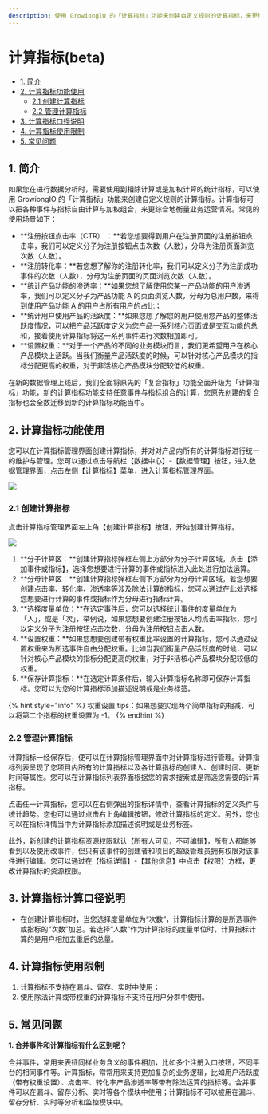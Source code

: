 ```yaml
---
description: 使用 GrowiongIO 的「计算指标」功能来创建自定义规则的计算指标，来更综合地衡量业务运营情况
---
```


# 计算指标\(beta\)

* [1. 简介](data-management-complex-metrics.md#1-jian-jie)
* [2. 计算指标功能使用](data-management-complex-metrics.md#2-ji-suan-zhi-biao-gong-neng-shi-yong)
  * [2.1 创建计算指标](data-management-complex-metrics.md#21-chuang-jian-ji-suan-zhi-biao)
  * [2.2 管理计算指标](data-management-complex-metrics.md#22-guan-li-ji-suan-zhi-biao)
* [3. 计算指标口径说明](data-management-complex-metrics.md#3-ji-suan-zhi-biao-ji-suan-kou-jing-shuo-ming)
* [4. 计算指标使用限制](data-management-complex-metrics.md#4-ji-suan-zhi-biao-shi-yong-xian-zhi)
* [5. 常见问题](data-management-complex-metrics.md#5-chang-jian-wen-ti)

## **1. 简介**

如果您在进行数据分析时，需要使用到相除计算或是加权计算的统计指标，可以使用 GrowiongIO 的「计算指标」功能来创建自定义规则的计算指标。计算指标可以把各种事件与指标自由计算与加权组合，来更综合地衡量业务运营情况。常见的使用场景如下：

* **注册按钮点击率（CTR） ：**若您想要得到用户在注册页面的注册按钮点击率，我们可以定义分子为注册按钮点击次数（人数），分母为注册页面浏览次数（人数）。
* **注册转化率：**若您想了解你的注册转化率，我们可以定义分子为注册成功事件的次数（人数），分母为注册页面的页面浏览次数（人数）。
* **统计产品功能的渗透率：**如果您想了解使用您某一产品功能的用户渗透率，我们可以定义分子为产品功能 A 的页面浏览人数，分母为总用户数，来得到使用产品功能 A 的用户占所有用户的占比；
* **统计用户使用产品的活跃度：**如果您想了解您的用户使用您产品的整体活跃度情况，可以把产品活跃度定义为您产品一系列核心页面或是交互功能的总和，接着使用计算指标将这一系列事件进行次数相加即可。
* **设置权重：**对于一个产品的不同的业务模块而言，我们更希望用户在核心产品模块上活跃。当我们衡量产品活跃度的时候，可以针对核心产品模块的指标分配更高的权重，对于非活核心产品模块分配较低的权重。

在新的数据管理上线后，我们全面将原先的「复合指标」功能全面升级为「计算指标」功能，新的计算指标功能支持任意事件与指标组合的计算，您原先创建的复合指标也会全数迁移到新的计算指标功能当中。

## **2. 计算指标功能使用**

您可以在计算指标管理界面创建计算指标，并对对产品内所有的计算指标进行统一的维护与管理。您可以通过点击导航栏【数据中心】-【数据管理】按钮，进入数据管理界面，点击左侧【计算指标】菜单，进入计算指标管理界面。

![](https://lh3.googleusercontent.com/1I79eiZMYnDGAiX1GBtm0NtYKtp3Z2hv-ZZawoUgqOYtQ2pXYxhNr27BXBezuiRuCawLedU06G42Bn3dZHgnXO2K38D_WD8uKVOaEXLAtKPGCNAadow_sR_R1PbWC1btLHNjlpJP)

### **2.1 创建计算指标**

点击计算指标管理界面左上角【创建计算指标】按钮，开始创建计算指标。

![](https://lh4.googleusercontent.com/5ymX0pdwHVMbDZXQxX_dI0KbcrDZK5PU0T_yxB06EhOgfNPjtp-MNk-NdrMjPJum6lO1ehNvq0ETeLdVs-DYHNfUB3dV6WgVgxkKNCGDBqLIn5XW6vK104ahfPSTF5ESholAFYXf)

1. **分子计算区：**创建计算指标弹框左侧上方部分为分子计算区域，点击【添加事件或指标】，选择您想要进行计算的事件或指标进入此处进行加法运算。
2. **分母计算区：**创建计算指标弹框左侧下方部分为分母计算区域，若您想要创建点击率、转化率、渗透率等涉及除法计算的指标，您可以通过在此处选择您想要进行计算的事件或指标作为分母进行指标计算。
3. **选择度量单位：**在选定事件后，您可以选择统计事件的度量单位为「人」，或是「次」，举例说，如果您想要创建注册按钮人均点击率指标，您可以定义分子为注册按钮点击次数，分母为注册按钮点击人数。
4. **设置权重：**如果您想要创建带有权重比率设置的计算指标，您可以通过设置权重来为所选事件自由分配权重。比如当我们衡量产品活跃度的时候，可以针对核心产品模块的指标分配更高的权重，对于非活核心产品模块分配较低的权重。
5. **保存计算指标：**在选定计算条件后，输入计算指标名称即可保存计算指标。您可以为您的计算指标添加描述说明或是业务标签。

{% hint style="info" %}
权重设置 tips：如果想要实现两个简单指标的相减，可以将第二个指标的权重设置为 -1。
{% endhint %}

### **2.2 管理计算指标**

计算指标一经保存后，便可以在计算指标管理界面中对计算指标进行管理。计算指标列表呈现了您项目内所有的计算指标以及各计算指标的创建人、创建时间、更新时间等属性。您可以在计算指标列表界面根据您的需求搜索或是筛选您需要的计算指标。

点击任一计算指标，您可以在右侧弹出的指标详情中，查看计算指标的定义条件与统计趋势。您也可以通过点击右上角编辑按钮，修改计算指标的定义。另外，您也可以在指标详情当中为计算指标添加描述说明或是业务标签。

此外，新创建的计算指标资源权限默认【所有人可见，不可编辑】，所有人都能够看到以及使用改事件，但只有该事件的创建者和项目的超级管理员拥有权限对该事件进行编辑。您可以通过在【指标详情】-【其他信息】中点击【权限】方框，更改计算指标的资源权限。

## **3. 计算指标计算口径说明**

* 在创建计算指标时，当您选择度量单位为“次数”，计算指标计算的是所选事件或指标的“次数”加总。若选择“人数”作为计算指标的度量单位时，计算指标计算的是用户相加去重后的总量。

## **4. 计算指标使用限制**

1. 计算指标不支持在漏斗、留存、实时中使用；
2. 使用除法计算或带权重的计算指标不支持在用户分群中使用。

## **5. 常见问题**

**1. 合并事件和计算指标有什么区别呢？**

合并事件，常用来表征同样业务含义的事件相加，比如多个注册入口按钮，不同平台的相同事件等。计算指标，常常用来支持更加复杂的业务逻辑，比如用户活跃度（带有权重设置）、点击率、转化率产品渗透率等带有除法运算的指标等。合并事件可以在漏斗、留存分析、实时等各个模块中使用；计算指标不可以被用在漏斗、留存分析、实时等分析和监控模块中。  


